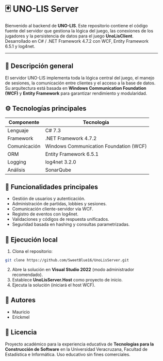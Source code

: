 # 🃏 UNO-LIS Server
Bienvenido al backend de **UNO-LIS**. Este repositorio contiene el código fuente del servidor que gestiona la lógica del juego, las conexiones de los jugadores y la persistencia de datos para el juego **UnoLisClient**. Desarrollado en C# / .NET Framework 4.7.2 con WCF, Entity Framework 6.5.1 y log4net.

---

## 🧩 Descripción general
El servidor UNO-LIS implementa toda la lógica central del juego, el manejo de sesiones, la comunicación entre clientes y el acceso a la base de datos. Su arquitectura está basada en **Windows Communication Foundation (WCF)** y **Entity Framework** para garantizar rendimiento y modularidad.

## ⚙️ Tecnologías principales
| Componente | Tecnología |
| -------------- | -------------- |
| Lenguaje | C# 7.3 |
| Framework | .NET Framework 4.7.2 |
| Comunicación | Windows Communication Foundation (WCF) |
| ORM | Entity Framework 6.5.1 |
| Logging | log4net 3.2.0 |
| Análisis | SonarQube |

## 🧠 Funcionalidades principales
- Gestión de usuarios y autenticación.
- Administración de partidas, lobbies y sesiones.
- Comunicación cliente-servidor vía WCF.
- Registro de eventos con log4net.
- Validaciones y códigos de respuesta unificados.
- Seguridad basada en hashing y consultas parametrizadas.

## 🚀 Ejecución local
1. Clona el repositorio:
```bash
git clone https://github.com/SweetBlue16/UnoLisServer.git
```
2. Abre la solución en **Visual Studio 2022** (modo administrador recomendado).
3. Establece **UnoLisServer.Host** como proyecto de inicio.
4. Ejecuta la solución (iniciará el host WCF).

## 👥 Autores
- Mauricio
- Erickmel

## 🏫 Licencia
Proyecto académico para la experiencia educativa de **Tecnologías para la Construcción de Software** en la Universidad Veracruzana, Facultad de Estadística e Informática. Uso educativo sin fines comerciales.
